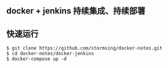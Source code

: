 ## docker + jenkins 持续集成、持续部署

## 快速运行

```
$ git clone https://github.com/stormxing/docker-notes.git
$ cd docker-notes/docker-jenkins
$ docker-compose up -d
```